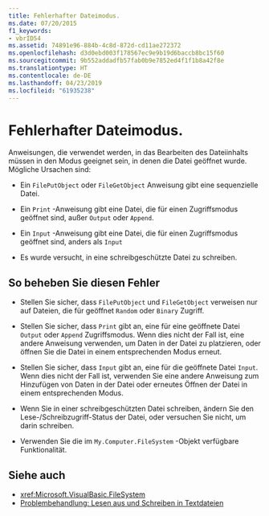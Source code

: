 ```yaml
---
title: Fehlerhafter Dateimodus.
ms.date: 07/20/2015
f1_keywords:
- vbrID54
ms.assetid: 74891e96-884b-4c8d-872d-cd11ae272372
ms.openlocfilehash: d3d0ebd003f178567ec9e9b19d6baccb8bc15f60
ms.sourcegitcommit: 9b552addadfb57fab0b9e7852ed4f1f1b8a42f8e
ms.translationtype: HT
ms.contentlocale: de-DE
ms.lasthandoff: 04/23/2019
ms.locfileid: "61935238"
---
```

# <a name="bad-file-mode"></a>Fehlerhafter Dateimodus.
Anweisungen, die verwendet werden, in das Bearbeiten des Dateiinhalts müssen in den Modus geeignet sein, in denen die Datei geöffnet wurde. Mögliche Ursachen sind:  
  
- Ein `FilePutObject` oder `FileGetObject` Anweisung gibt eine sequenzielle Datei.  
  
- Ein `Print` -Anweisung gibt eine Datei, die für einen Zugriffsmodus geöffnet sind, außer `Output` oder `Append`.  
  
- Ein `Input` -Anweisung gibt eine Datei, die für einen Zugriffsmodus geöffnet sind, anders als `Input`  
  
- Es wurde versucht, in eine schreibgeschützte Datei zu schreiben.  
  
## <a name="to-correct-this-error"></a>So beheben Sie diesen Fehler  
  
- Stellen Sie sicher, dass `FilePutObject` und `FileGetObject` verweisen nur auf Dateien, die für geöffnet `Random` oder `Binary` Zugriff.  
  
- Stellen Sie sicher, dass `Print` gibt an, eine für eine geöffnete Datei `Output` oder `Append` Zugriffsmodus. Wenn dies nicht der Fall ist, eine andere Anweisung verwenden, um Daten in der Datei zu platzieren, oder öffnen Sie die Datei in einem entsprechenden Modus erneut.  
  
- Stellen Sie sicher, dass `Input` gibt an, eine für die geöffnete Datei `Input`. Wenn dies nicht der Fall ist, verwenden Sie eine andere Anweisung zum Hinzufügen von Daten in der Datei oder erneutes Öffnen der Datei in einem entsprechenden Modus.  
  
- Wenn Sie in einer schreibgeschützten Datei schreiben, ändern Sie den Lese-/Schreibzugriff-Status der Datei, oder versuchen Sie nicht, um darin schreiben.  
  
- Verwenden Sie die im `My.Computer.FileSystem` -Objekt verfügbare Funktionalität.  
  
## <a name="see-also"></a>Siehe auch

- <xref:Microsoft.VisualBasic.FileSystem>
- [Problembehandlung: Lesen aus und Schreiben in Textdateien](../../../visual-basic/developing-apps/programming/drives-directories-files/troubleshooting-reading-from-and-writing-to-text-files.md)
